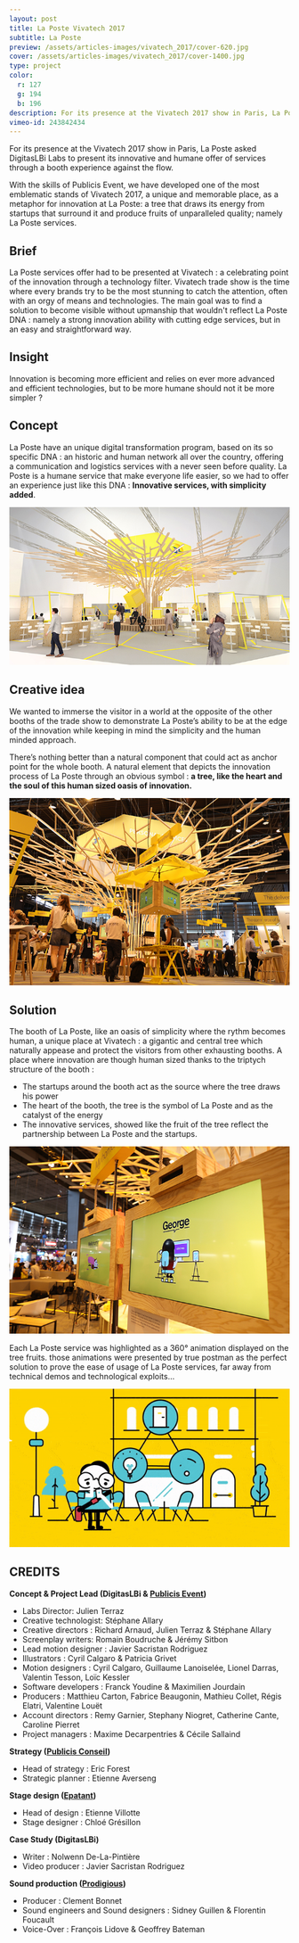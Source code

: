 ```yaml
---
layout: post
title: La Poste Vivatech 2017
subtitle: La Poste
preview: /assets/articles-images/vivatech_2017/cover-620.jpg
cover: /assets/articles-images/vivatech_2017/cover-1400.jpg
type: project
color:
  r: 127
  g: 194
  b: 196
description: For its presence at the Vivatech 2017 show in Paris, La Poste asked DigitasLBi Labs to present its innovative and humane offer of services through a booth experience against the flow. With the skills of Publicis Event, we have developed one of the most emblematic stands of Vivatech 2017, a unique and memorable place, as a metaphor for innovation at La Poste; a tree that draws its energy from startups that surround it and produce fruits of unparalleled quality; namely La Poste services.
vimeo-id: 243842434
---
```


For its presence at the Vivatech 2017 show in Paris, La Poste asked DigitasLBi Labs to present its innovative and humane offer of services through a booth experience against the flow.

With the skills of Publicis Event, we have developed one of the most emblematic stands of Vivatech 2017, a unique and memorable place, as a metaphor for innovation at La Poste: a tree that draws its energy from startups that surround it and produce fruits of unparalleled quality; namely La Poste services.

## Brief

La Poste services offer had to be presented at Vivatech : a celebrating point of the innovation through a technology filter. Vivatech trade show is the time where every brands try to be the most stunning to catch the attention, often with an orgy of means and technologies. The main goal was to find a solution to become visible without upmanship that wouldn't reflect La Poste DNA : namely a strong innovation ability with cutting edge services, but in an easy and straightforward way.


## Insight

Innovation is becoming more efficient and relies on ever more advanced and efficient technologies, but to be more humane should not it be more simpler ?


## Concept

La Poste have an unique digital transformation program, based on its so specific DNA : an historic and human network all over the country, offering a communication and logistics services with a never seen before quality. La Poste is a humane service that make everyone life easier, so we had to offer an experience just like this DNA : **Innovative services, with simplicity added**.

![image](/assets/articles-images/vivatech_2017/vivatech_01.jpg)

## Creative idea

We wanted to immerse the visitor in a world at the opposite of the other booths of the trade show to demonstrate La Poste’s ability to be at the edge of the innovation while keeping in mind the simplicity and the human minded approach.

There’s nothing better than a natural component that could act as anchor point for the whole booth. A natural element that depicts the innovation process of La Poste through an obvious symbol : **a tree, like the heart and the soul of this human sized oasis of innovation.**

![image](/assets/articles-images/vivatech_2017/vivatech_02.jpg)



## Solution

The booth of La Poste, like an oasis of simplicity where the rythm becomes human, a unique place at Vivatech : a gigantic and central tree which naturally appease  and protect the visitors from other exhausting booths.
A place where innovation are though human sized thanks to the triptych structure of the booth :

- The startups around the booth act as the source where the tree draws his power
- The heart of the booth, the tree is the symbol of La Poste and as the catalyst of the energy
- The innovative services, showed like the fruit of the tree reflect the partnership between La Poste and the startups.


![image](/assets/articles-images/vivatech_2017/vivatech_03.jpg)


Each La Poste service was highlighted as a 360° animation displayed on the tree fruits. those animations were presented by true postman as the perfect solution to prove the ease of usage of La Poste services, far away from technical demos and technological exploits...

![image](/assets/articles-images/vivatech_2017/vivatech_04.gif)



## CREDITS

**Concept & Project Lead (DigitasLBi & [Publicis Event](https://www.publicisevents.com/))**

- Labs Director: Julien Terraz
- Creative technologist:  Stéphane Allary
- Creative directors : Richard Arnaud, Julien Terraz & Stéphane Allary
- Screenplay writers: Romain Boudruche & Jérémy Sitbon
- Lead motion designer : Javier Sacristan Rodriguez
- Illustrators : Cyril Calgaro & Patricia Grivet
- Motion designers : Cyril Calgaro, Guillaume Lanoiselée, Lionel Darras, Valentin Tesson, Loïc Kessler
- Software developers : Franck Youdine & Maximilien Jourdain
- Producers : Matthieu Carton, Fabrice Beaugonin, Mathieu Collet, Régis Elatri, Valentine Louët
- Account directors : Remy Garnier, Stephany Niogret, Catherine Cante, Caroline Pierret
- Project managers :  Maxime Decarpentries & Cécile Sallaind

**Strategy ([Publicis Conseil](http://www.publicisconseil.fr/))**

- Head of strategy : Eric Forest
- Strategic planner : Etienne Averseng

**Stage design ([Epatant](http://www.epatant.fr/))**

- Head of design : Etienne Villotte
- Stage designer : Chloé Grésillon

**Case Study (DigitasLBi)**

- Writer : Nolwenn De-La-Pintière
- Video producer : Javier Sacristan Rodriguez

**Sound production ([Prodigious](http://www.prodigious.com/))**
- Producer : Clement Bonnet
- Sound engineers and Sound designers : Sidney Guillen & Florentin Foucault
- Voice-Over : François Lidove & Geoffrey Bateman
